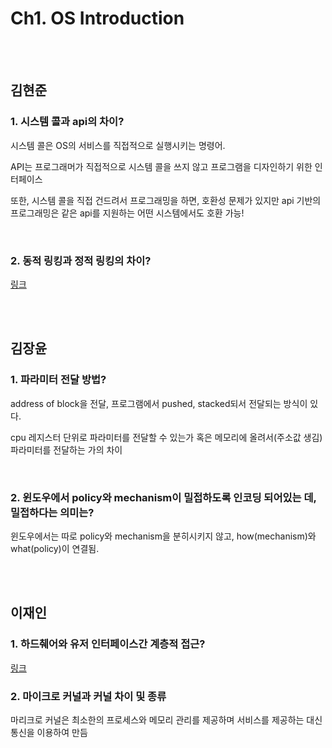 # Ch1. OS Introduction

<br>
<br>

## 김현준
### 1. 시스템 콜과 api의 차이?
시스템 콜은 OS의 서비스를 직접적으로 실행시키는 명령어.

API는 프로그래머가 직접적으로 시스템 콜을 쓰지 않고 프로그램을 디자인하기 위한 인터페이스

또한, 시스템 콜을 직접 건드려서 프로그래밍을 하면, 호환성 문제가 있지만 api 기반의 프로그래밍은 같은 api를 지원하는 어떤 시스템에서도 호환 가능!

<br>

### 2. 동적 링킹과 정적 링킹의 차이?
[링크](https://live-everyday.tistory.com/69)

<br>
<br>

## 김장윤
### 1. 파라미터 전달 방법?
address of block을 전달, 프로그램에서 pushed, stacked되서 전달되는 방식이 있다.

cpu 레지스터 단위로 파라미터를 전달할 수 있는가 혹은 메모리에 올려서(주소값 생김) 파라미터를 전달하는 가의 차이

<br>

### 2. 윈도우에서 policy와 mechanism이 밀접하도록 인코딩 되어있는 데, 밀접하다는 의미는?
윈도우에서는 따로 policy와 mechanism을 분히시키지 않고, how(mechanism)와 what(policy)이 연결됨.

<br>
<br>

## 이재인
### 1. 하드췌어와 유저 인터페이스간 계층적 접근?
[링크](https://www.javatpoint.com/layered-structure-of-operating-system)

### 2. 마이크로 커널과 커널 차이 및 종류
마리크로 커널은 최소한의 프로세스와 메모리 관리를 제공하며 서비스를 제공하는 대신 통신을 이용하여 만듬
